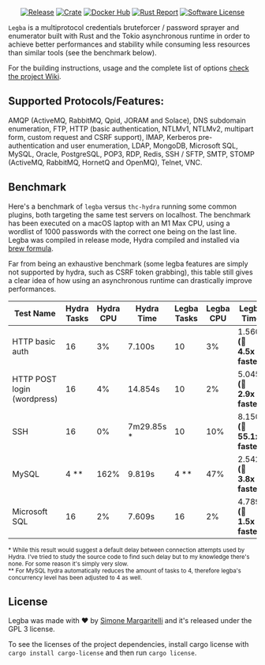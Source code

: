 <p align="center">
  <a href="https://github.com/evilsocket/legba/releases/latest"><img alt="Release" src="https://img.shields.io/github/release/evilsocket/legba.svg?style=flat-square"></a>
  <a href="https://crates.io/crates/legba"><img alt="Crate" src="https://img.shields.io/crates/v/legba.svg"></a>
  <a href="https://hub.docker.com/r/evilsocket/legba"><img alt="Docker Hub" src="https://img.shields.io/docker/v/evilsocket/legba?logo=docker"></a>
  <a href="https://rust-reportcard.xuri.me/report/github.com/evilsocket/legba"><img alt="Rust Report" src="https://rust-reportcard.xuri.me/badge/github.com/evilsocket/legba"></a>
  <a href="https://github.com/evilsocket/legba/blob/master/LICENSE.md"><img alt="Software License" src="https://img.shields.io/badge/license-GPL3-brightgreen.svg?style=flat-square"></a>
</p>

`Legba` is a multiprotocol credentials bruteforcer / password sprayer and enumerator built with Rust and the Tokio asynchronous runtime in order to achieve
better performances and stability while consuming less resources than similar tools (see the benchmark below).

For the building instructions, usage and the complete list of options [check the project Wiki](https://github.com/evilsocket/legba/wiki).

## Supported Protocols/Features:

AMQP (ActiveMQ, RabbitMQ, Qpid, JORAM and Solace), DNS subdomain enumeration, FTP, HTTP (basic authentication, NTLMv1, NTLMv2, multipart form, custom request and CSRF support), IMAP, Kerberos pre-authentication and user enumeration, LDAP, MongoDB, Microsoft SQL, MySQL, Oracle, PostgreSQL, POP3, RDP, Redis, SSH / SFTP, SMTP, STOMP (ActiveMQ, RabbitMQ, HornetQ and OpenMQ), Telnet, VNC.

## Benchmark

Here's a benchmark of `legba` versus `thc-hydra` running some common plugins, both targeting the same test servers on localhost. The benchmark has been executed on a macOS laptop with an M1 Max CPU, using a wordlist of 1000 passwords with the correct one being on the last line. Legba was compiled in release mode, Hydra compiled and installed via [brew formula](https://formulae.brew.sh/formula/hydra).

Far from being an exhaustive benchmark (some legba features are simply not supported by hydra, such as CSRF token grabbing), this table still gives a clear idea of how using an asynchronous runtime can drastically improve performances.

| Test Name | Hydra Tasks | Hydra CPU | Hydra Time | Legba Tasks | Legba CPU | Legba Time |
| --------- | ----------- | --------- | ---------- | ----------- | --------- | ---------- | 
| HTTP basic auth | 16 | 3% | 7.100s | 10 | 3% | 1.560s **(🚀 4.5x faster)** |
| HTTP POST login (wordpress) | 16 | 4% | 14.854s | 10 | 2% | 5.045s **(🚀 2.9x faster)** |
| SSH | 16 | 0% | 7m29.85s * | 10 | 10% | 8.150s **(🚀 55.1x faster)** |
| MySQL | 4 ** | 162% | 9.819s | 4 ** | 47% | 2.542s **(🚀 3.8x faster)** |
| Microsoft SQL | 16 | 2% | 7.609s | 16 | 2% | 4.789s **(🚀 1.5x faster)** |

<sup>* While this result would suggest a default delay between connection attempts used by Hydra. I've tried to study the source code to find such delay but to my knowledge there's none. For some reason it's simply very slow.</sup><br/>
<sup>** For MySQL hydra automatically reduces the amount of tasks to 4, therefore legba's concurrency level has been adjusted to 4 as well.</sup>

## License

Legba was made with ♥  by [Simone Margaritelli](https://www.evilsocket.net/) and it's released under the GPL 3 license.

To see the licenses of the project dependencies, install cargo license with `cargo install cargo-license` and then run `cargo license`.